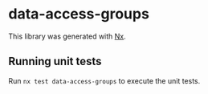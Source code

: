 # data-access-groups

This library was generated with [Nx](https://nx.dev).

## Running unit tests

Run `nx test data-access-groups` to execute the unit tests.
